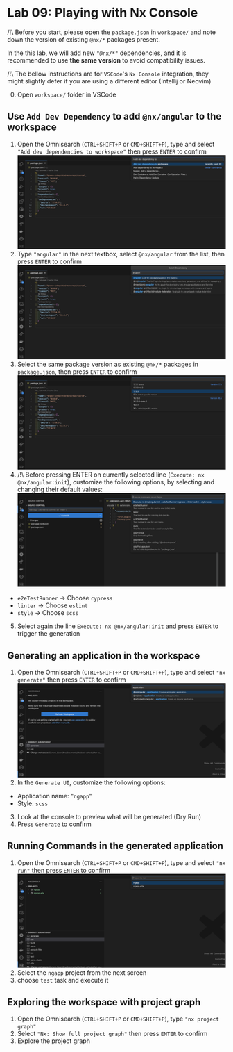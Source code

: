 # Lab 09:  Playing with Nx Console

/!\ Before you start, please open the `package.json` in `workspace/` and note down the version of existing `@nx/*` packages present.

In the this lab, we will add new `"@nx/*"` dependencies, and it is recommended to use **the same version** to avoid compatibility issues.

/!\ The bellow instructions are for `VSCode`'s `Nx Console` integration, they might slightly defer if you are using a different editor (Intellij or Neovim)

0. Open `workspace/` folder in VSCode

## Use `Add Dev Dependency` to add `@nx/angular` to the workspace

1. Open the Omnisearch (`CTRL+SHIFT+P` or `CMD+SHIFT+P`), type and select `"Add dev dependencies to workspace"` then press `ENTER` to confirm
![](images/nx-console-add-dev-dep.png)
2. Type `"angular"` in the next textbox, select `@nx/angular` from the list, then press `ENTER` to confirm
![](images/nx-console-select-angular.png)
3. Select the same package version as existing `@nx/*` packages in `package.json`, then press `ENTER` to confirm
![](images/nx-console-select-pkg-version.png)
4. /!\ Before pressing ENTER on currently selected line (`Execute: nx @nx/angular:init`), customize the following options, by selecting and changing their default values:
![](images/nx-console-angular-init.png)
  *  `e2eTestRunner` → Choose `cypress`
  *  `linter` → Choose `eslint`
  *  `style` → Choose `scss`
5. Select again the line `Execute: nx @nx/angular:init` and  press `ENTER` to trigger the generation 

## Generating an application in the workspace

1. Open the Omnisearch (`CTRL+SHIFT+P` or `CMD+SHIFT+P`), type and select `"nx generate"` then press `ENTER` to confirm
![](images/nx-console-generate-ng-app.png)
2. In the `Generate UI`, customize the following options:
  * Application name:  "`ngapp`"
  * Style: `scss`
3. Look at the console to preview what will be generated (Dry Run)
4. Press `Generate` to confirm

## Running Commands in the generated application

1. Open the Omnisearch (`CTRL+SHIFT+P` or `CMD+SHIFT+P`), type and select `"nx run"` then press `ENTER` to confirm
![](images/nx-console-run-ng-app.png)
2. Select the `ngapp` project from the next screen
3. choose `test` task and execute it

## Exploring the workspace with project graph

1. Open the Omnisearch (`CTRL+SHIFT+P` or `CMD+SHIFT+P`), type `"nx project graph"`
2. Select `"Nx: Show full project graph"` then press `ENTER` to confirm
3. Explore the project graph


